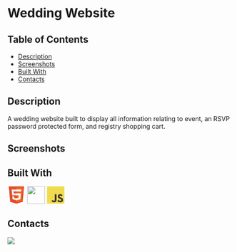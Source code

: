 # Wedding Website

## Table of Contents
- [Description](#description)
- [Screenshots](#screenshots)
- [Built With](#built-with)
- [Contacts](#contacts)

## Description
A wedding website built to display all information relating to event, an RSVP password protected form, and registry shopping cart.

## Screenshots

## Built With
<a href="https://developer.mozilla.org/en-US/docs/Web/HTML"><img src="https://raw.githubusercontent.com/devicons/devicon/master/icons/html5/html5-original.svg" height="40px" width="40px" /></a>   <a href="https://developer.mozilla.org/en-US/docs/Web/CSS"><img src="https://cdn.jsdelivr.net/gh/devicons/devicon/icons/css3/css3-original.svg" height="40px" width="40px" /></a>   <a href="https://developer.mozilla.org/en-US/docs/Web/JavaScript"><img src="https://raw.githubusercontent.com/devicons/devicon/master/icons/javascript/javascript-original.svg" height="40px" width="40px" /></a>

## Contacts
<a href="https://www.linkedin.com/in/katelyn-dirkman-961b36b5"><img src="https://img.shields.io/badge/LinkedIn-0077B5?style=for-the-badge&logo=linkedin&logoColor=white" /></a>


